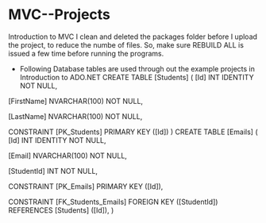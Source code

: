 # MVC--Projects
Introduction to MVC
I clean and deleted the packages folder before I upload the project, to reduce the numbe of files. So, make sure REBUILD ALL is issued a few time before running the programs.
- Following Database tables are used through out the example projects in Introduction to ADO.NET
CREATE TABLE [Students]
(
[Id] INT IDENTITY NOT NULL,

[FirstName] NVARCHAR(100) NOT NULL,

[LastName] NVARCHAR(100) NOT NULL,

CONSTRAINT [PK_Students] PRIMARY KEY ([Id])
)
CREATE TABLE [Emails]
(
[Id] INT IDENTITY NOT NULL,

[Email] NVARCHAR(100) NOT NULL,

[StudentId] INT NOT NULL,

CONSTRAINT [PK_Emails] PRIMARY KEY ([Id]),

CONSTRAINT [FK_Students_Emails] FOREIGN KEY ([StudentId]) REFERENCES [Students] ([Id]),
)
